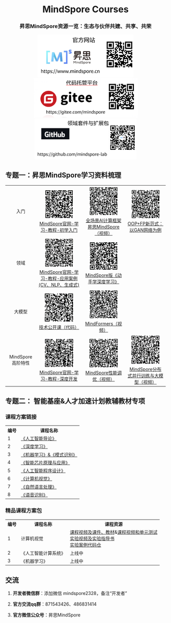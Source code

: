 

<div align='center'>
 
  <h1>MindSpore Courses</h1>

  <h3>
    昇思MindSpore资源一览：生态与伙伴共建、共享、共荣
  </h3>

  <a href="https://www.mindspore.cn/">
    <img alt="mindspore-website" src="./官方网站.png" width="300">
  </a>
  <a href="https://gitee.com/mindspore">
    <img alt="mindspore-gitee" src="./代码托管平台.png" width="330">
  </a>
  <a href="https://github.com/mindspore-lab">
    <img alt="mindspore-lab" src="./领域套件与扩展包.png" width="320">
  </a>
</div>




## 专题一：昇思MindSpore学习资料梳理

<table>
    <tr>
        <td><center>入门</center></td>
        <td><center><a href="https://www.mindspore.cn/tutorials/zh-CN/r2.2/index.html"><img src="./MindSpore官网-学习-教程-初学入门.png""><br>MindSpore官网-学习-教程-初学入门</center></td>
        <td><center><a href="https://www.bilibili.com/video/BV16G4y1a7A8/?spm_id_from=333.999.0.0"><img src="./全场景AI计算框架昇思MindSpore（视频）.png"><br>全场景AI计算框架昇思MindSpore（视频）</center></td>
        <td><center><a href="https://www.bilibili.com/video/BV1sd4y1d76X/?spm_id_from=333.999.0.0"><img src="./OOP+FP新范式：以GAN网络为例.png""><br>OOP+FP新范式：以GAN网络为例</center></td>
    </tr>
    <tr>
        <td><center>领域</center></td>
        <td><center><a href="https://www.mindspore.cn/tutorials/application/zh-CN/r2.2/index.html"><img src="./MindSpore官网-学习-教程-应用案例(CV、NLP、生成式).png"><br>MindSpore官网-学习-教程-应用案例(CV、NLP、生成式)</center></td>
        <td><center><a href="https://openi.pcl.ac.cn/mindspore-courses/d2l-mindspore"><img src="./MindSpore版《动手学深度学习》.png"><br>MindSpore版《动手学深度学习》</center></td>
    </tr>
    <tr>
        <td><center>大模型</center></td>
        <td><center><a href="https://github.com/mindspore-courses/step_into_llm"><img src="./技术公开课（代码）.png"><br>技术公开课（代码）</center></td>
        <td><center><a href="https://space.bilibili.com/526894060/channel/seriesdetail?sid=3699266"><img src="./MindFormers（视频）.png"><br>MindFormers（视频）</center></td>
    </tr>
    <tr>
        <td><center>MindSpore高阶特性</center></td>
        <td><center><a href="https://www.mindspore.cn/tutorials/experts/zh-CN/r2.2/index.html"><img src="./MindSpore官网-学习-教程-深度开发.png"><br>MindSpore官网-学习-教程-深度开发</center></td>
        <td><center><a href="https://www.bilibili.com/video/BV1h14y1b7e2/?spm_id_from=333.999.0.0"><img src="./MindSpore性能调优（视频）.png"><br>MindSpore性能调优（视频）</center></td>
        <td><center><a href="https://www.bilibili.com/video/BV1MT411c761/?spm_id_from=333.999.0.0"><img src="./MindSpore分布式并行训练与大模型（视频）.png"><br>MindSpore分布式并行训练与大模型（视频）</center></td>
    </tr>
</table>


## 专题二： 智能基座&人才加速计划教辅教材专项

### 课程方案链接

<table>
  <tr>
    <th>编号</th>
    <th>课程名称</th>
  </tr>
  <tr>
    <td>1</td>
    <td>
      <a href= "https://edu.hicomputing.huawei.com/learn/courses-list/detail/1540025541640806402?l=L3_CUSTOMER">《人工智能导论》</a>
    </td>
  </tr>
  </tr>
  <tr>
    <td>2</td>
    <td>
      <a href= "https://edu.hicomputing.huawei.com/learn/courses-list/detail/1540025532916654082?l=L2_REGISTERED">《深度学习》</a>
    </td>
  </tr>
  <tr>
    <td>3</td>
    <td>
      <a href= "https://edu.hicomputing.huawei.com/learn/courses-list/detail/1540025532606275586?l=L3_CUSTOMER">《机器学习》&《模式识别》</a>
    </td>
  </tr>
  <tr>
    <td>4</td>
    <td>
      <a href= "https://edu.hicomputing.huawei.com/zh/learn/courses-list/detail/1540025534485323778?l=L3_CUSTOMER">《智能芯片原理与应用》</a>
    </td>
  </tr>
  <tr>
    <td>5</td>
    <td>
      <a href= "https://edu.hicomputing.huawei.com/learn/courses-list/detail/1540025533872955393?l=L3_CUSTOMER">《人工智能程序设计》</a>
    </td>
  </tr>
  <tr>
    <td>6</td>
    <td>
      <a href= "https://edu.hicomputing.huawei.com/learn/courses-list/detail/1540025533227032577?l=L3_CUSTOMER">《计算机视觉》</a>
    </td>
  </tr>
  <tr>
    <td>7</td>
    <td>
      <a href= "https://edu.hicomputing.huawei.com/learn/courses-list/detail/1540025534170750977?l=L3_CUSTOMER">《自然语言处理》</a>
    </td>
  </tr>
  <tr>
    <td>8</td>
    <td>
      <a href= "https://edu.hicomputing.huawei.com/learn/courses-list/detail/1540025534791507969?l=L3_CUSTOMER">《语音识别》</a>
    </td>
  </tr>
</table>


### 精品课程方案包

<table>
  <tr>
    <th>编号</th>
    <th>课程名称</th>
    <th>课程资源</th>
  </tr>
  <tr>
    <td>1</td>
    <td>计算机视觉</td>
    <td>
      <a href= "https://www.bilibili.com/video/BV1PK411y7dy/?spm_id_from=333.999.0.0">课程视频及课件、教材</a>&<a href= "https://hw.shixizhi.huawei.com/course/1390222376536522753/application-view?courseId=1615610001584369666&appId=493801773749334016&classId=&appType=1&status=&sxz-lang=zh_CN&tenantId=1390222376536522753">课程视频和单元测试</a><br>
      <a href= "https://openi.pcl.ac.cn/jiayu_neu/computer-vision-course-openi/src/branch/master/docs/tutorial.md">实验视频及实验指导书</a><br>
      <a href= "https://github.com/jiayuzhang128/computer-vision-course">实验案例代码仓</a><br>
    </td>
  </tr>
  </tr>
  <tr>
    <td>2</td>
    <td>《人工智能计算系统》</td>
    <td>上线中</td>
  </tr>
  <tr>
    <td>3</td>
    <td>《机器学习》</td>
    <td>上线中</td>
  </tr>
</table>


## 交流

1. **开发者微信群**：添加微信 mindspore2328，备注“开发者”

2. **官方交流qq群**：871543426、486831414

3. **官方微信公众号**：昇思MindSpore